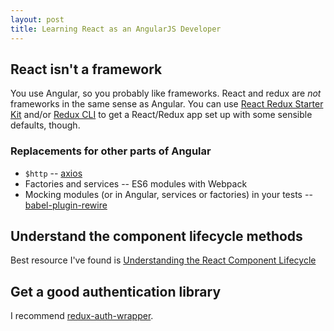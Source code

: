 ```yaml
---
layout: post
title: Learning React as an AngularJS Developer
---
```


## React isn't a framework

You use Angular, so you probably like frameworks. React and redux are *not* frameworks in the same sense as Angular. You can use [React Redux Starter Kit](https://github.com/davezuko/react-redux-starter-kit) and/or [Redux CLI](https://github.com/SpencerCDixon/redux-cli) to get a React/Redux app set up with some sensible defaults, though.

### Replacements for other parts of Angular
* `$http` -- [axios](https://github.com/mzabriskie/axios)
* Factories and services -- ES6 modules with Webpack
* Mocking modules (or in Angular, services or factories) in your tests -- [babel-plugin-rewire](https://github.com/speedskater/babel-plugin-rewire)

## Understand the component lifecycle methods

Best resource I've found is [Understanding the React Component Lifecycle](http://busypeoples.github.io/post/react-component-lifecycle/)

## Get a good authentication library

I recommend [redux-auth-wrapper](redux-auth-wrapper).
